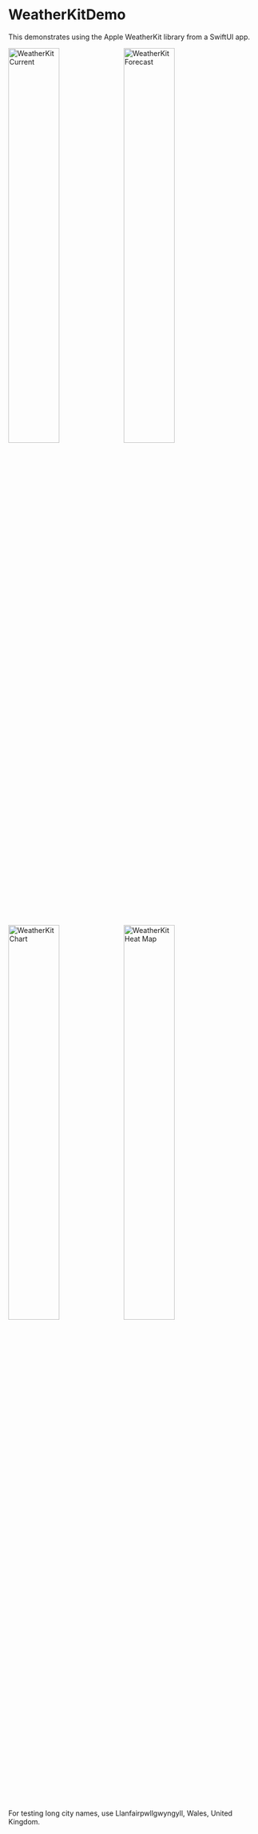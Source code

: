 # WeatherKitDemo

This demonstrates using the Apple WeatherKit library from a SwiftUI app.

<img alt="WeatherKit Current" style="width: 45%"
  src="https://mvolkmann.github.io/blog/assets/feather-weather-current.png"
  title="WeatherKit Current">
<img alt="WeatherKit Forecast" style="width: 45%"
  src="https://mvolkmann.github.io/blog/assets/feather-weather-current.png"
  title="WeatherKit Forecast">
<img alt="WeatherKit Chart" style="width: 45%"
  src="https://mvolkmann.github.io/blog/assets/feather-weather-current.png"
  title="WeatherKit Chart">
<img alt="WeatherKit Heat Map" style="width: 45%"
  src="https://mvolkmann.github.io/blog/assets/feather-weather-current.png"
  title="WeatherKit Heat Map">
 
For testing long city names, use
Llanfairpwllgwyngyll, Wales, United Kingdom.
